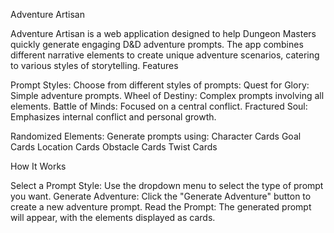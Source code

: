 Adventure Artisan

Adventure Artisan is a web application designed to help Dungeon Masters quickly generate engaging D&D adventure prompts. The app combines different narrative elements to create unique adventure scenarios, catering to various styles of storytelling.
Features

Prompt Styles: Choose from different styles of prompts:
        Quest for Glory: Simple adventure prompts.
        Wheel of Destiny: Complex prompts involving all elements.
        Battle of Minds: Focused on a central conflict.
        Fractured Soul: Emphasizes internal conflict and personal growth.

Randomized Elements: Generate prompts using:
        Character Cards 
        Goal Cards
        Location Cards
        Obstacle Cards
        Twist Cards

How It Works

Select a Prompt Style: Use the dropdown menu to select the type of prompt you want.
Generate Adventure: Click the "Generate Adventure" button to create a new adventure prompt.
Read the Prompt: The generated prompt will appear, with the elements displayed as cards.
